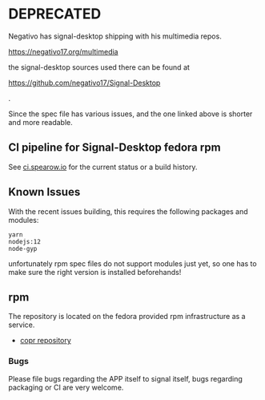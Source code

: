 # DEPRECATED

Negativo has signal-desktop shipping with his multimedia repos.


https://negativo17.org/multimedia

the signal-desktop sources used there can be found at

https://github.com/negativo17/Signal-Desktop

.

Since the spec file has various issues, and the one linked above is shorter and more readable.

## CI pipeline for Signal-Desktop fedora rpm

See [ci.spearow.io](https://ci.spearow.io/teams/main/pipelines/signal-desktop) for the current status or a build history.

## Known Issues

With the recent issues building, this requires the following packages and modules:

```
yarn
nodejs:12
node-gyp
```

unfortunately rpm spec files do not support modules just yet, so one has to make sure the right version is installed beforehands!

## rpm

The repository is located on the fedora provided rpm infrastructure as a service.

* [copr repository](http://copr-fe.cloud.fedoraproject.org/coprs/drahnr/signal-desktop)

### Bugs

Please file bugs regarding the APP itself to signal itself, bugs regarding packaging or CI are very welcome.
